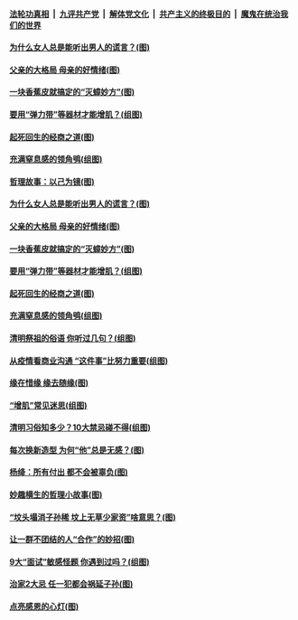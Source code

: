 

####  [法轮功真相](../../../../basic/blob/master/README.md?t=04060031) &nbsp;|&nbsp; [九评共产党](../../../../9ping.md/blob/master/README.md?t=04060031) &nbsp;|&nbsp; [解体党文化](../../../../jtdwh.md/blob/master/README.md?t=04060031)  &nbsp;|&nbsp; [共产主义的终极目的](../../../../gczydzjmd.md/blob/master/README.md?t=04060031) &nbsp;|&nbsp; [魔鬼在统治我们的世界](../../../../mgztzwmdsj.md/blob/master/README.md?t=04060031) 

#### [为什么女人总是能听出男人的谎言？(图)](../pages/p8/967812.md?t=04060031) 

#### [父亲的大格局 母亲的好情绪(图)](../pages/p8/967261.md?t=04060031) 

#### [一块香蕉皮就搞定的“灭蟑妙方”(图)](../pages/p8/966957.md?t=04060031) 

#### [要用“弹力带”等器材才能增肌？(组图)](../pages/p8/967661.md?t=04060031) 

#### [起死回生的经商之道(图)](../pages/p8/967492.md?t=04060031) 

#### [充满窒息感的领角鸮(组图)](../pages/p8/967640.md?t=04060031) 

#### [哲理故事：以己为镜(图)](../pages/p8/967268.md?t=04060031) 

#### [为什么女人总是能听出男人的谎言？(图)](../pages/p8/967812.md?t=04060031) 

#### [父亲的大格局 母亲的好情绪(图)](../pages/p8/967261.md?t=04060031) 

#### [一块香蕉皮就搞定的“灭蟑妙方”(图)](../pages/p8/966957.md?t=04060031) 

#### [要用“弹力带”等器材才能增肌？(组图)](../pages/p8/967661.md?t=04060031) 

#### [起死回生的经商之道(图)](../pages/p8/967492.md?t=04060031) 

#### [充满窒息感的领角鸮(组图)](../pages/p8/967640.md?t=04060031) 

#### [清明祭祖的俗语 你听过几句？(组图)](../pages/p8/965739.md?t=04060031) 

#### [从疫情看商业沟通 “这件事”比努力重要(组图)](../pages/p8/967638.md?t=04060031) 

#### [缘在惜缘 缘去随缘(图)](../pages/p8/967257.md?t=04060031) 

#### [“增肌”常见迷思(组图)](../pages/p8/967559.md?t=04060031) 

#### [清明习俗知多少？10大禁忌碰不得(组图)](../pages/p8/967031.md?t=04060031) 

#### [每次换新造型 为何“他”总是无感？(图)](../pages/p8/967553.md?t=04060031) 

#### [杨绛：所有付出 都不会被辜负(图)](../pages/p8/967481.md?t=04060031) 

#### [妙趣横生的哲理小故事(图)](../pages/p8/967477.md?t=04060031) 

#### [“坟头塌消子孙稀 坟上无草少家资”啥意思？(图)](../pages/p8/967469.md?t=04060031) 

#### [让一群不团结的人“合作”的妙招(图)](../pages/p8/967436.md?t=04060031) 

#### [9大“面试”敏感怪题 你遇到过吗？(组图)](../pages/p8/967142.md?t=04060031) 

#### [治家2大忌 任一犯都会祸延子孙(图)](../pages/p8/967397.md?t=04060031) 

#### [点亮感恩的心灯(图)](../pages/p8/966758.md?t=04060031) 

